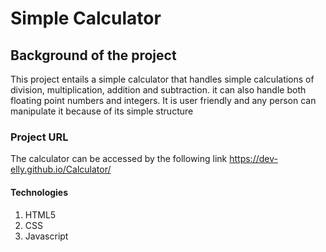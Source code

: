 # Simple Calculator
## Background of the project
This project entails a simple calculator that handles simple calculations of division, multiplication, addition and subtraction.
it can also handle both floating point numbers and integers. It is user friendly and any person can manipulate it because of its simple structure

### Project URL
The calculator can be accessed by the following link https://dev-elly.github.io/Calculator/

#### Technologies
1. HTML5
2. CSS
3. Javascript
